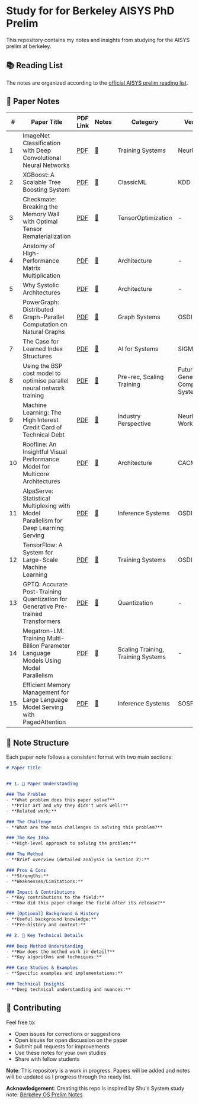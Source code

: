 # Study for for Berkeley AISYS PhD Prelim

This repository contains my notes and insights from studying for the AISYS prelim at berkeley.

## 📚 Reading List

The notes are organized according to the [official AISYS prelim reading list](https://learning-systems.notion.site/0bd2bf6cf59e4485b65d2bef84352f26?v=48c7b12c9e9d45ecb05c70b6504dc999).

## 📖 Paper Notes

| # | Paper Title | PDF Link | Notes | Category | Venue | Year |
|---|-------------|----------|-------|----------|-------|------|
| 1 | ImageNet Classification with Deep Convolutional Neural Networks | [PDF](https://proceedings.neurips.cc/paper_files/paper/2012/file/c399862d3b9d6b76c8436e924a68c45b-Paper.pdf) | [📝](alexnet.md) | Training Systems | NeurIPS | 2012 |
| 2 | XGBoost: A Scalable Tree Boosting System | [PDF](https://arxiv.org/pdf/1603.02754) | [📝](xgboost.md) | ClassicML | KDD | 2016 |
| 3 | Checkmate: Breaking the Memory Wall with Optimal Tensor Rematerialization | [PDF](https://arxiv.org/abs/1910.02653) | [📝](checkmate.md) | TensorOptimization | - | - |
| 4 | Anatomy of High-Performance Matrix Multiplication | [PDF](https://www.cs.utexas.edu/~pingali/CS378/2008sp/papers/gotoPaper.pdf) | [📝](paper_04.md) | Architecture | - | - |
| 5 | Why Systolic Architectures | [PDF](http://www.eecs.harvard.edu/~htk/publication/1982-kung-why-systolic-architecture.pdf) | [📝](paper_05.md) | Architecture | - | - |
| 6 | PowerGraph: Distributed Graph-Parallel Computation on Natural Graphs | [PDF](https://www.usenix.org/system/files/conference/osdi12/osdi12-final-167.pdf) | [📝](paper_06.md) | Graph Systems | OSDI | 2012 |
| 7 | The Case for Learned Index Structures | [PDF](https://arxiv.org/abs/1712.01208) | [📝](paper_07.md) | AI for Systems | SIGMOD | 2018 |
| 8 | Using the BSP cost model to optimise parallel neural network training | [PDF](https://www.sciencedirect.com/science/article/abs/pii/S0167739X98000430) | [📝](paper_08.md) | Pre-rec, Scaling Training | Future Generation Computer Systems | 1998 |
| 9 | Machine Learning: The High Interest Credit Card of Technical Debt | [PDF](https://research.google/pubs/machine-learning-the-high-interest-credit-card-of-technical-debt/) | [📝](paper_09.md) | Industry Perspective | NeurIPS Workshop | 2014 |
| 10 | Roofline: An Insightful Visual Performance Model for Multicore Architectures | [PDF](https://dl.acm.org/doi/10.1145/1498765.1498785) | [📝](paper_10.md) | Architecture | CACM | 2009 |
| 11 | AlpaServe: Statistical Multiplexing with Model Parallelism for Deep Learning Serving | [PDF](https://www.usenix.org/conference/osdi23/presentation/li-zhouhan) | [📝](paper_11.md) | Inference Systems | OSDI | 2023 |
| 12 | TensorFlow: A System for Large-Scale Machine Learning | [PDF](https://www.usenix.org/system/files/conference/osdi16/osdi16-abadi.pdf) | [📝](paper_12.md) | Training Systems | OSDI | 2016 |
| 13 | GPTQ: Accurate Post-Training Quantization for Generative Pre-trained Transformers | [PDF](https://arxiv.org/abs/2210.17323) | [📝](paper_13.md) | Quantization | - | 2022 |
| 14 | Megatron-LM: Training Multi-Billion Parameter Language Models Using Model Parallelism | [PDF](https://arxiv.org/abs/1909.08053) | [📝](paper_14.md) | Scaling Training, Training Systems | - | 2018 |
| 15 | Efficient Memory Management for Large Language Model Serving with PagedAttention | [PDF](https://arxiv.org/abs/2309.06180) | [📝](paper_15.md) | Inference Systems | SOSP | 2023 |


## 📝 Note Structure

Each paper note follows a consistent format with two main sections:

```markdown
# Paper Title


## 1. 📖 Paper Understanding

### The Problem
- **What problem does this paper solve?**
- **Prior art and why they didn't work well:**
- **Related work:**

### The Challenge
- **What are the main challenges in solving this problem?**

### The Key Idea
- **High-level approach to solving the problem:**

### The Method
- **Brief overview (detailed analysis in Section 2):**

### Pros & Cons
- **Strengths:**
- **Weaknesses/Limitations:**

### Impact & Contributions
- **Key contributions to the field:**
- **How did this paper change the field after its release?**

### [Optional] Background & History
- **Useful background knowledge:**
- **Pre-history and context:**

## 2. 🔬 Key Technical Details

### Deep Method Understanding
- **How does the method work in detail?**
- **Key algorithms and techniques:**

### Case Studies & Examples
- **Specific examples and implementations:**

### Technical Insights
- **Deep technical understanding and nuances:**

```

## 🤝 Contributing

Feel free to:
- Open issues for corrections or suggestions
- Open issues for open discussion on the paper
- Submit pull requests for improvements
- Use these notes for your own studies
- Share with fellow students


**Note**: This repository is a work in progress. Papers will be added and notes will be updated as I progress through the ready list.

**Acknowledgement**: Creating this repo is inspired by Shu's System study note: [Berkeley OS Prelim Notes](https://github.com/lynnliu030/berkeley-os-prelim)

